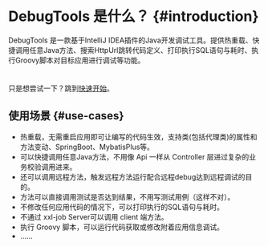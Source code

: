 
# DebugTools 是什么？ {#introduction}

DebugTools 是一款基于IntelliJ IDEA插件的Java开发调试工具。提供热重载、快捷调用任意Java方法、搜索HttpUrl跳转代码定义、打印执行SQL语句与耗时、执行Groovy脚本对目标应用进行调试等功能。

<div class="tip custom-block" style="padding-top: 8px">

只是想尝试一下？跳到[快速开始](./quick-start)。

</div>

## 使用场景 {#use-cases}

- 热重载，无需重启应用即可让编写的代码生效，支持类(包括代理类)的属性和方法变动、SpringBoot、MybatisPlus等。
- 可以快捷调用任意Java方法，不用像 Api 一样从 Controller 层进过复杂的业务校验调用进来。
- 还可以调用远程方法，触发远程方法运行配合远程debug达到远程调试的目的。
- 方法可以直接调用测试是否达到结果，不用写测试用例（这样不对）。
- 不修改任何应用代码的情况下，可以打印执行的SQL语句与耗时。
- 不通过 xxl-job Server可以调用 client 端方法。
- 执行 Groovy 脚本，可以运行代码获取或修改附着应用信息调试。
- ......